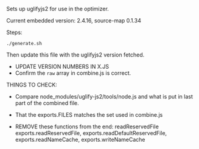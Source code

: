 Sets up uglifyjs2 for use in the optimizer.

Current embedded version: 2.4.16, source-map 0.1.34

Steps:

    ./generate.sh

Then update this file with the uglifyjs2 version fetched.

* UPDATE VERSION NUMBERS IN X.JS
* Confirm the `raw` array in combine.js is correct.

THINGS TO CHECK:

* Compare node_modules/uglify-js2/tools/node.js and what
  is put in last part of the combined file.

* That the exports.FILES matches the set used in combine.js

* REMOVE these functions from the end:
readReservedFile
exports.readReservedFile,
exports.readDefaultReservedFile,
exports.readNameCache,
exports.writeNameCache